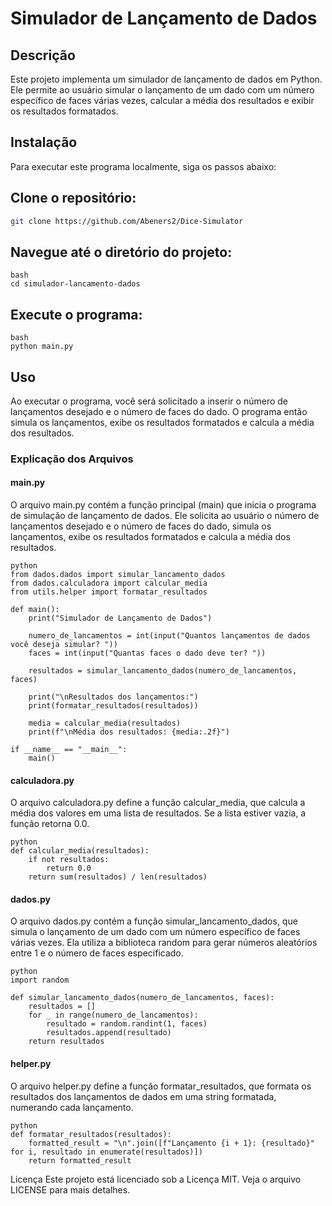 # Simulador de Lançamento de Dados

## Descrição
Este projeto implementa um simulador de lançamento de dados em Python. Ele permite ao usuário simular o lançamento de um dado com um número específico de faces várias vezes, calcular a média dos resultados e exibir os resultados formatados.

## Instalação
Para executar este programa localmente, siga os passos abaixo:

## Clone o repositório:
~~~~bash
git clone https://github.com/Abeners2/Dice-Simulator
~~~~

## Navegue até o diretório do projeto:
~~~
bash
cd simulador-lancamento-dados
~~~~

## Execute o programa:
~~~~
bash
python main.py
~~~~

## Uso
Ao executar o programa, você será solicitado a inserir o número de lançamentos desejado e o número de faces do dado. O programa então simula os lançamentos, exibe os resultados formatados e calcula a média dos resultados.

### Explicação dos Arquivos

#### main.py
O arquivo main.py contém a função principal (main) que inicia o programa de simulação de lançamento de dados. Ele solicita ao usuário o número de lançamentos desejado e o número de faces do dado, simula os lançamentos, exibe os resultados formatados e calcula a média dos resultados.

~~~~
python
from dados.dados import simular_lancamento_dados
from dados.calculadora import calcular_media
from utils.helper import formatar_resultados

def main():
    print("Simulador de Lançamento de Dados")
    
    numero_de_lancamentos = int(input("Quantos lançamentos de dados você deseja simular? "))
    faces = int(input("Quantas faces o dado deve ter? "))
    
    resultados = simular_lancamento_dados(numero_de_lancamentos, faces)
    
    print("\nResultados dos lançamentos:")
    print(formatar_resultados(resultados))
    
    media = calcular_media(resultados)
    print(f"\nMédia dos resultados: {media:.2f}")

if __name__ == "__main__":
    main()
~~~~

#### calculadora.py
O arquivo calculadora.py define a função calcular_media, que calcula a média dos valores em uma lista de resultados. Se a lista estiver vazia, a função retorna 0.0.
~~~~
python
def calcular_media(resultados):
    if not resultados:
        return 0.0
    return sum(resultados) / len(resultados)
~~~~

#### dados.py
O arquivo dados.py contém a função simular_lancamento_dados, que simula o lançamento de um dado com um número específico de faces várias vezes. Ela utiliza a biblioteca random para gerar números aleatórios entre 1 e o número de faces especificado.
~~~~
python
import random

def simular_lancamento_dados(numero_de_lancamentos, faces):
    resultados = []
    for _ in range(numero_de_lancamentos):
        resultado = random.randint(1, faces)
        resultados.append(resultado)
    return resultados
~~~~

#### helper.py
O arquivo helper.py define a função formatar_resultados, que formata os resultados dos lançamentos de dados em uma string formatada, numerando cada lançamento.
~~~
python
def formatar_resultados(resultados):
    formatted_result = "\n".join([f"Lançamento {i + 1}: {resultado}" for i, resultado in enumerate(resultados)])
    return formatted_result
~~~

Licença
Este projeto está licenciado sob a Licença MIT. Veja o arquivo LICENSE para mais detalhes.
